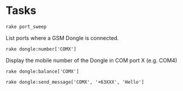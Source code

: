# Tasks

```
rake port_sweep
```
List ports where a GSM Dongle is connected.
```
rake dongle:number['COMX']
```
Display the mobile number of the Dongle in COM port X (e.g. COM4)
```
rake dongle:balance['COMX']
```
```
rake dongle:send_message['COMX', '+63XXX', 'Hello']
```